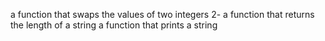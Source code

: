  a function that swaps the values of two integers
 2- a function that returns the length of a string
 a function that prints a string 

